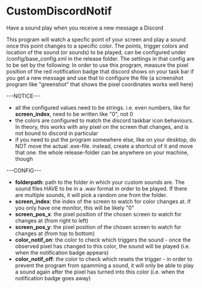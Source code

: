 # CustomDiscordNotif
Have a sound play when you receive a new message a Discord

This program will watch a specfic point of your screen and play a sound once this point changes to a specific color.
The points, trigger colors and location of the sound (or sounds) to be played, can be configured under /config/base_config.xml in the release folder.
The settings in that config are to be set by the following:
In order to use this program, measure the pixel position of the red notification badge that discord shows on your task bar if you get a new message and use that to configure the file (a screenshot program like "greenshot" that shows the pixel coordinates works well here)

---NOTICE---
* all the configured values need to be strings. i.e. even numbers, like for **screen_index**, need to be written like "0", not 0
* the colors are configured to match the discord taskbar icon behaviours. In theory, this works with any pixel on the screen that changes, and is not bound to discord in particular
* if you need to put the program somewhere else, like on your desktop, do NOT move the actual .exe-file. instead, create a shortcut of it and move that one. the whole release-folder can be anywhere on your machine, though

---CONFIG---


* **folderpath**:
path to the folder in which your custom sounds are. The sound files HAVE to be in a .wav format in order to be played. If there are multiple sounds, it will pick a random one from the folder. 
* **screen_index**:
the index of the screen to watch for color changes at. if you only have one monitor, this will be likely "0"
* **screen_pos_x**:
the pixel position of the chosen screen to watch for changes at (from right to left)
* **screen_pos_y**:
the pixel position of the chosen screen to watch for changes at (from top to bottom)
* **color_notif_on**:
the color to check which triggers the sound - once the observed pixel has changed to this color, the sound will be played (i.e. when the notification badge appears)
* **color_notif_off**:
the color to check which resets the trigger - in order to prevent the program from spamming a sound, it will only be able to play a sound again after the pixel has turned into this color (i.e. when the notification badge goes away)

